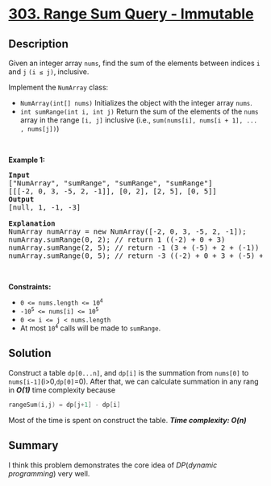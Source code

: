 # [303. Range Sum Query - Immutable](https://leetcode.com/problems/range-sum-query-immutable/)
## Description
<div class="content__u3I1 question-content__JfgR"><div><p>Given an integer array <code>nums</code>, find the sum of the elements between indices <code>i</code> and <code>j</code> <code>(i ≤ j)</code>, inclusive.</p>

<p>Implement the&nbsp;<code>NumArray</code> class:</p>

<ul>
	<li><code>NumArray(int[] nums)</code> Initializes the object with the integer array <code>nums</code>.</li>
	<li><code>int sumRange(int i, int j)</code> Return the sum of the elements of the <code>nums</code> array in the range <code>[i, j]</code> inclusive (i.e., <code>sum(nums[i], nums[i + 1], ... , nums[j])</code>)</li>
</ul>

<p>&nbsp;</p>
<p><strong>Example 1:</strong></p>

<pre><strong>Input</strong>
["NumArray", "sumRange", "sumRange", "sumRange"]
[[[-2, 0, 3, -5, 2, -1]], [0, 2], [2, 5], [0, 5]]
<strong>Output</strong>
[null, 1, -1, -3]

<strong>Explanation</strong>
NumArray numArray = new NumArray([-2, 0, 3, -5, 2, -1]);
numArray.sumRange(0, 2); // return 1 ((-2) + 0 + 3)
numArray.sumRange(2, 5); // return -1 (3 + (-5) + 2 + (-1))
numArray.sumRange(0, 5); // return -3 ((-2) + 0 + 3 + (-5) + 2 + (-1))
</pre>

<p>&nbsp;</p>
<p><strong>Constraints:</strong></p>

<ul>
	<li><code>0 &lt;= nums.length &lt;= 10<sup>4</sup></code></li>
	<li><code>-10<sup>5</sup>&nbsp;&lt;= nums[i] &lt;=&nbsp;10<sup>5</sup></code></li>
	<li><code>0 &lt;= i &lt;= j &lt; nums.length</code></li>
	<li>At most <code>10<sup>4</sup></code> calls will be made to <code>sumRange</code>.</li>
</ul>
</div></div>

## Solution
Construct a table `dp[0...n]`, and `dp[i]` is the summation from `nums[0]` to `nums[i-1]`(i>0,`dp[0]`=0). After that, we can calculate summation in any rang in _**O(1)**_ time complexity because
```cpp
rangeSum(i,j) = dp[j+1] - dp[i]
```
Most of the time is spent on construct the table.
_**Time complexity: O(n)**_

## Summary
I think this problem demonstrates the core idea of _DP_(_dynamic programming_) very well.
